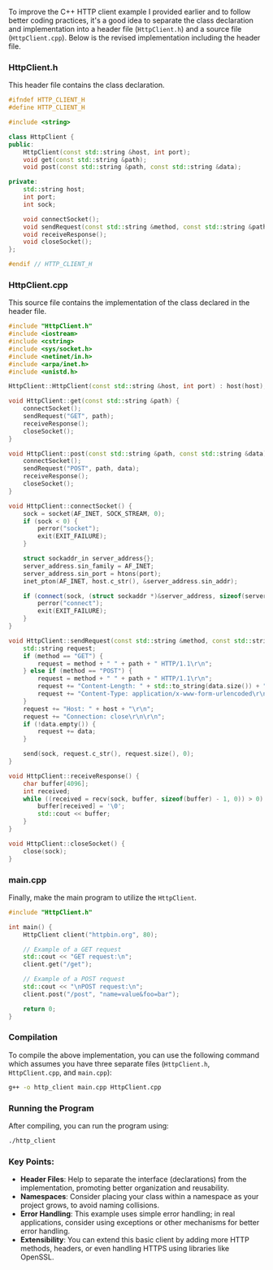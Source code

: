 To improve the C++ HTTP client example I provided earlier and to follow better coding practices, it's a good idea to separate the class declaration and implementation into a header file (`HttpClient.h`) and a source file (`HttpClient.cpp`). Below is the revised implementation including the header file.

### HttpClient.h
This header file contains the class declaration.

```cpp
#ifndef HTTP_CLIENT_H
#define HTTP_CLIENT_H

#include <string>

class HttpClient {
public:
    HttpClient(const std::string &host, int port);
    void get(const std::string &path);
    void post(const std::string &path, const std::string &data);

private:
    std::string host;
    int port;
    int sock;

    void connectSocket();
    void sendRequest(const std::string &method, const std::string &path, const std::string &data = "");
    void receiveResponse();
    void closeSocket();
};

#endif // HTTP_CLIENT_H
```

### HttpClient.cpp
This source file contains the implementation of the class declared in the header file.

```cpp
#include "HttpClient.h"
#include <iostream>
#include <cstring>
#include <sys/socket.h>
#include <netinet/in.h>
#include <arpa/inet.h>
#include <unistd.h>

HttpClient::HttpClient(const std::string &host, int port) : host(host), port(port) {}

void HttpClient::get(const std::string &path) {
    connectSocket();
    sendRequest("GET", path);
    receiveResponse();
    closeSocket();
}

void HttpClient::post(const std::string &path, const std::string &data) {
    connectSocket();
    sendRequest("POST", path, data);
    receiveResponse();
    closeSocket();
}

void HttpClient::connectSocket() {
    sock = socket(AF_INET, SOCK_STREAM, 0);
    if (sock < 0) {
        perror("socket");
        exit(EXIT_FAILURE);
    }

    struct sockaddr_in server_address{};
    server_address.sin_family = AF_INET;
    server_address.sin_port = htons(port);
    inet_pton(AF_INET, host.c_str(), &server_address.sin_addr);

    if (connect(sock, (struct sockaddr *)&server_address, sizeof(server_address)) < 0) {
        perror("connect");
        exit(EXIT_FAILURE);
    }
}

void HttpClient::sendRequest(const std::string &method, const std::string &path, const std::string &data) {
    std::string request;
    if (method == "GET") {
        request = method + " " + path + " HTTP/1.1\r\n";
    } else if (method == "POST") {
        request = method + " " + path + " HTTP/1.1\r\n";
        request += "Content-Length: " + std::to_string(data.size()) + "\r\n";
        request += "Content-Type: application/x-www-form-urlencoded\r\n";
    }
    request += "Host: " + host + "\r\n";
    request += "Connection: close\r\n\r\n";
    if (!data.empty()) {
        request += data;
    }

    send(sock, request.c_str(), request.size(), 0);
}

void HttpClient::receiveResponse() {
    char buffer[4096];
    int received;
    while ((received = recv(sock, buffer, sizeof(buffer) - 1, 0)) > 0) {
        buffer[received] = '\0';
        std::cout << buffer;
    }
}

void HttpClient::closeSocket() {
    close(sock);
}
```

### main.cpp
Finally, make the main program to utilize the `HttpClient`.

```cpp
#include "HttpClient.h"

int main() {
    HttpClient client("httpbin.org", 80);

    // Example of a GET request
    std::cout << "GET request:\n";
    client.get("/get");

    // Example of a POST request
    std::cout << "\nPOST request:\n";
    client.post("/post", "name=value&foo=bar");

    return 0;
}
```

### Compilation
To compile the above implementation, you can use the following command which assumes you have three separate files (`HttpClient.h`, `HttpClient.cpp`, and `main.cpp`):

```bash
g++ -o http_client main.cpp HttpClient.cpp
```

### Running the Program
After compiling, you can run the program using:

```bash
./http_client
```

### Key Points:
- **Header Files**: Help to separate the interface (declarations) from the implementation, promoting better organization and reusability.
- **Namespaces**: Consider placing your class within a namespace as your project grows, to avoid naming collisions.
- **Error Handling**: This example uses simple error handling; in real applications, consider using exceptions or other mechanisms for better error handling.
- **Extensibility**: You can extend this basic client by adding more HTTP methods, headers, or even handling HTTPS using libraries like OpenSSL.

